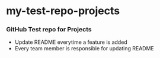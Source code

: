 # my-test-repo-projects
### GitHub Test repo for Projects
* Update README everytime a feature is added
* Every team member is responsible for updating README
